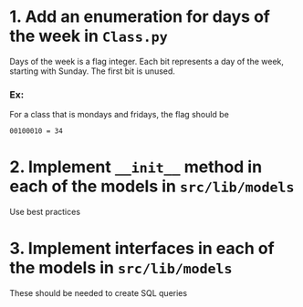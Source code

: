 # 1. Add an enumeration for days of the week in `Class.py`
Days of the week is a flag integer. Each bit represents a day of the week,
starting with Sunday. The first bit is unused.

### Ex:
For a class that is mondays and fridays, the flag should be
```
00100010 = 34
```

# 2. Implement `__init__` method in each of the models in `src/lib/models`
Use best practices

# 3. Implement interfaces in each of the models in `src/lib/models`
These should be needed to create SQL queries
